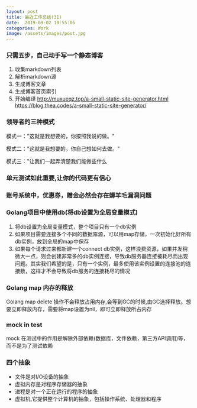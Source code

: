 ```yaml
---
layout: post
title: 最近工作总结(31)
date:  2019-09-02 19:55:06
categories: Work
image: /assets/images/post.jpg
---
```


### 只需五步，自己动手写一个静态博客
1. 收集markdown列表
2. 解析markdown源
3. 生成博客文章
4. 生成博客首页索引
5. 开始编译
http://muxueqz.top/a-small-static-site-generator.html
https://blog.thea.codes/a-small-static-site-generator/

### 领导者的三种模式

模式一："这就是我想要的，你按照我说的做。"

模式二："这就是我想要的，你自己想如何去做。"

模式三："让我们一起弄清楚我们能做些什么

### 单元测试如此重要,让你的代码更有信心

### 账号系统中，优惠券，赠金必然会存在媷羊毛漏洞问题

### Golang项目中使用db(将db设置为全局变量模式)

1. 将db设置为全局变量模式，整个项目只有一个db实例
2. 如果项目需要连接多个不同的数据库源，可以用map存储，一次初始化好所有db实例，放到全局的map中保存
3. 如果每个请求过来都新建一个connect db实例，这样浪费资源，如果并发稍微大一点，则会创建非常多的db实例连接，导致db服务器连接被耗尽而出现问题。其实我们希望的是，只有一个实例，最多使用该实例设置的连接池的连接数，这样才不会导致将db服务的连接耗尽的情况

### Golang map 内存的释放
Golang map delete 操作不会释放占用内存,会等到GC的时候,由GC选择释放。想要立即释放内存，需要将map设置为nil，即可立即释放所占内存

### mock in test
mock 在测试中的作用是解除外部依赖(数据库，文件依赖，第三方API调用)等，而不是为了测试依赖

### 四个抽象

- 文件是对I/O设备的抽象
- 虚拟内存是对程序存储器的抽象
- 进程是对一个正在运行的程序的抽象
- 虚拟机,它提供整个计算机的抽象，包括操作系统、处理器和程序